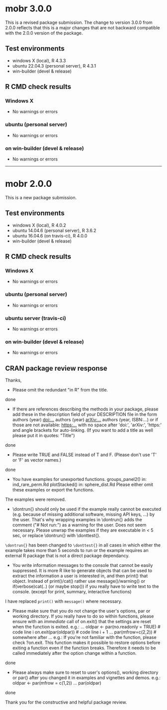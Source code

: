 # mobr 3.0.0

This is a revised package submission. 
The change to version 3.0.0 from 2.0.0 reflects that this is a major changes
that are not backward compatible with the 2.0.0 version of the package.

## Test environments
* windows X (local), R 4.3.3
* ubuntu 22.04.3 (personal server), R 4.3.1
* win-builder (devel & release)

## R CMD check results

### Windows X
* No warnings or errors

### ubuntu (personal server)
* No warnings or errors

### on win-builder (devel & release)
* No warnings or errors
---------------------------------------
# mobr 2.0.0

This is a new package submission.

## Test environments
* windows X (local), R 4.0.2
* ubuntu 14.04.6 (personal server), R 3.6.2
* ubuntu 16.04.6 (on travis-ci), R 4.0.0
* win-builder (devel & release)

## R CMD check results

### Windows X
* No warnings or errors

### ubuntu (personal server)
* No warnings or errors

### ubuntu server (travis-ci)
* No warnings or errors

### on win-builder (devel & release)
* No warnings or errors

## CRAN package review response

Thanks,

* Please omit the redundant "in R" from the title.

done

* If there are references describing the methods in your package, please
add these in the description field of your DESCRIPTION file in the form
authors (year) <doi:...>
authors (year) <arXiv:...>
authors (year, ISBN:...)
or if those are not available: <https:...>
with no space after 'doi:', 'arXiv:', 'https:' and angle brackets for
auto-linking.
(If you want to add a title as well please put it in quotes: "Title")

done


* Please write TRUE and FALSE instead of T and F. (Please don't use 'T' or
'F' as vector names.)

done

* You have examples for unexported functions.
    groups_panel2() in:
       ind_rare_perm.Rd
    plotStacked() in:
       sphere_dist.Rd
  Please either omit these examples or export the functions.

The examples were removed.

* \dontrun{} should only be used if the example really cannot be executed
(e.g. because of missing additional software, missing API keys, ...) by
the user. That's why wrapping examples in \dontrun{} adds the comment
("# Not run:") as a warning for the user.
Does not seem necessary.
Please unwrap the examples if they are executable in < 5 sec, or replace
\dontrun{} with \donttest{}.

`\dontrun{}` has been changed to `\donttest{}` in all cases in which
either the example takes more than 5 seconds to run or the example
requires an external R package that is not a direct package dependancy.

* You write information messages to the console that cannot be easily
suppressed.
It is more R like to generate objects that can be used to extract the
information a user is interested in, and then print() that object.
Instead of print()/cat() rather use message()/warning()  or
if(verbose)cat(..) (or maybe stop()) if you really have to write text to
the console.
(except for print, summary, interactive functions)

I have replaced `print()` with `message()` where necessary.

* Please make sure that you do not change the user's options, par or
working directory. If you really have to do so within functions, please
ensure with an *immediate* call of on.exit() that the settings are reset
when the function is exited. e.g.:
...
oldpar <- par(no.readonly = TRUE)       # code line i
on.exit(par(oldpar))                    # code line i + 1
...
par(mfrow=c(2,2))                       # somewhere after
...
e.g.:
If you're not familiar with the function, please check ?on.exit. This
function makes it possible to restore options before exiting a function
even if the function breaks. Therefore it needs to be called immediately
after the option change within a function.

done

* Please always make sure to reset to user's options(), working directory
or par() after you changed it in examples and vignettes and demos.
e.g.:
oldpar <- par(mfrow = c(1,2))
...
par(oldpar)

done

Thank you for the constructive and helpful package review. 


